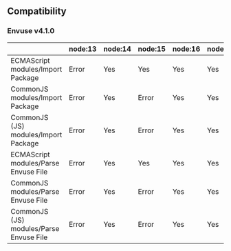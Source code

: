 ## Compatibility

### Envuse v4.1.0

|                                         | node:13 | node:14 | node:15 | node:16 | node:17 | node:18 | node:19 |
| ---                                     | ---     | ---     | ---     | ---     | ---     | ---     | ---     |
| ECMAScript modules/Import Package       | Error   | Yes     | Yes     | Yes     | Yes     | Yes     | Yes     |
| CommonJS modules/Import Package         | Error   | Yes     | Error   | Yes     | Yes     | Yes     | Yes     |
| CommonJS (JS) modules/Import Package    | Error   | Yes     | Error   | Yes     | Yes     | Yes     | Yes     |
| ECMAScript modules/Parse Envuse File    | Error   | Yes     | Yes     | Yes     | Yes     | Yes     | Yes     |
| CommonJS modules/Parse Envuse File      | Error   | Yes     | Error   | Yes     | Yes     | Yes     | Yes     |
| CommonJS (JS) modules/Parse Envuse File | Error   | Yes     | Error   | Yes     | Yes     | Yes     | Yes     |
